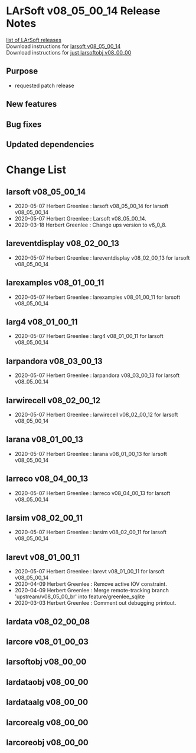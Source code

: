 # LArSoft v08_05_00_14 Release Notes



[list of LArSoft releases](LArSoft_release_list)  
Download instructions for [larsoft v08_05_00_14](http://scisoft.fnal.gov/scisoft/bundles/larsoft/v08_05_00_14/larsoft-v08_05_00_14.html)  
Download instructions for [just larsoftobj v08_00_00](http://scisoft.fnal.gov/scisoft/bundles/larsoftobj/v08_00_00/larsoftobj-v08_00_00.html)

## Purpose

-   requested patch release

## New features

## Bug fixes

## Updated dependencies

# Change List

## larsoft v08_05_00_14

-   2020-05-07 Herbert Greenlee : larsoft v08_05_00_14 for larsoft v08_05_00_14
-   2020-05-07 Herbert Greenlee : Larsoft v08_05_00_14.
-   2020-03-18 Herbert Greenlee : Change ups version to v6_0_8.

## lareventdisplay v08_02_00_13

-   2020-05-07 Herbert Greenlee : lareventdisplay v08_02_00_13 for larsoft v08_05_00_14

## larexamples v08_01_00_11

-   2020-05-07 Herbert Greenlee : larexamples v08_01_00_11 for larsoft v08_05_00_14

## larg4 v08_01_00_11

-   2020-05-07 Herbert Greenlee : larg4 v08_01_00_11 for larsoft v08_05_00_14

## larpandora v08_03_00_13

-   2020-05-07 Herbert Greenlee : larpandora v08_03_00_13 for larsoft v08_05_00_14

## larwirecell v08_02_00_12

-   2020-05-07 Herbert Greenlee : larwirecell v08_02_00_12 for larsoft v08_05_00_14

## larana v08_01_00_13

-   2020-05-07 Herbert Greenlee : larana v08_01_00_13 for larsoft v08_05_00_14

## larreco v08_04_00_13

-   2020-05-07 Herbert Greenlee : larreco v08_04_00_13 for larsoft v08_05_00_14

## larsim v08_02_00_11

-   2020-05-07 Herbert Greenlee : larsim v08_02_00_11 for larsoft v08_05_00_14

## larevt v08_01_00_11

-   2020-05-07 Herbert Greenlee : larevt v08_01_00_11 for larsoft v08_05_00_14
-   2020-04-09 Herbert Greenlee : Remove active IOV constraint.
-   2020-04-09 Herbert Greenlee : Merge remote-tracking branch 'upstream/v08_05_00_br' into feature/greenlee_sqlite
-   2020-03-03 Herbert Greenlee : Comment out debugging printout.

## lardata v08_02_00_08

## larcore v08_01_00_03

## larsoftobj v08_00_00

## lardataobj v08_00_00

## lardataalg v08_00_00

## larcorealg v08_00_00

## larcoreobj v08_00_00
